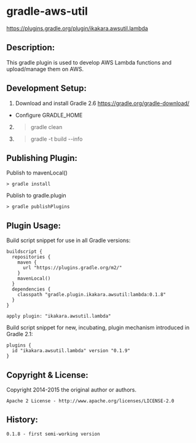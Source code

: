 # gradle-aws-util

https://plugins.gradle.org/plugin/ikakara.awsutil.lambda

Description:
--------------
This gradle plugin is used to develop AWS Lambda functions and upload/manage them on AWS.

Development Setup:
--------------
1. Download and install Gradle 2.6 https://gradle.org/gradle-download/
  * Configure GRADLE_HOME
2. >gradle clean
3. >gradle -t build --info

Publishing Plugin:
--------------
Publish to mavenLocal()
```
> gradle install
```

Publish to gradle.plugin
```
> gradle publishPlugins
```

Plugin Usage:
--------------
Build script snippet for use in all Gradle versions:
```
buildscript {
  repositories {
    maven {
      url "https://plugins.gradle.org/m2/"
    }
    mavenLocal()
  }
  dependencies {
    classpath "gradle.plugin.ikakara.awsutil:lambda:0.1.8"
  }
}

apply plugin: "ikakara.awsutil.lambda"
```

Build script snippet for new, incubating, plugin mechanism introduced in Gradle 2.1:
```
plugins {
  id "ikakara.awsutil.lambda" version "0.1.9"
}
```

Copyright & License:
--------------
Copyright 2014-2015 the original author or authors.

```
Apache 2 License - http://www.apache.org/licenses/LICENSE-2.0
```

History:
--------------
```
0.1.8 - first semi-working version
```
